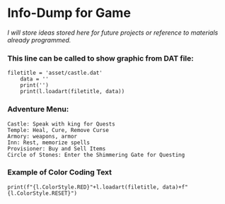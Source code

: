 # Info-Dump for Game
*I will store ideas stored here for future projects or reference to materials already programmed.*

### This line can be called to show graphic from DAT file:
    filetitle = 'asset/castle.dat'
        data = ''
        print('')
        print(l.loadart(filetitle, data))

### Adventure Menu:
    Castle: Speak with king for Quests
    Temple: Heal, Cure, Remove Curse
    Armory: weapons, armor
    Inn: Rest, memorize spells
    Provisioner: Buy and Sell Items
    Circle of Stones: Enter the Shimmering Gate for Questing

### Example of Color Coding Text
    print(f"{l.ColorStyle.RED}"+l.loadart(filetitle, data)+f"{l.ColorStyle.RESET}")